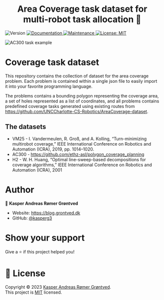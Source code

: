 <h1 align="center">Area Coverage task dataset for multi-robot task allocation 👋</h1>
<p>
  <img alt="Version" src="https://img.shields.io/badge/version-0.0.1-blue.svg?cacheSeconds=2592000" />
  <a href=" " target="_blank">
    <img alt="Documentation" src="https://img.shields.io/badge/documentation-yes-brightgreen.svg" />
  </a>
  <a href="https://github.com/kefranabg/readme-md-generator/graphs/commit-activity" target="_blank">
    <img alt="Maintenance" src="https://img.shields.io/badge/Maintained%3F-yes-green.svg" />
  </a>
  <a href="https://github.com/kasperg3/swarm-simulator/blob/79fbc5c29036169ec56d4c07bd64e2df01b3bf38/LICENCE" target="_blank">
    <img alt="License: MIT" src="https://img.shields.io/github/license/kasperg3/CoverageTasks" />
  </a>
  <!-- <a href=" " target="_blank">
    <img alt="Build" src="https://github.com/kasperg3/swarm-simulator/actions/workflows/build.yml/badge.svg" />
  </a> -->
  
</p>

![AC300 task example](https://github.com/kasperg3/swarm-simulator-ros/blob/main/.assets/AC300AC70008tasks.png)

# Coverage task dataset
This repository contains the collection of dataset for the area coverage problem. Each problem is contained within a single json file to easily import it into your favorite programming language. 

The problems contains a bounding polygon representing the coverage area, a set of holes represented as a list of coordinates, and all problems contains predefined coverage tasks generated using existing routes from https://github.com/UNCCharlotte-CS-Robotics/AreaCoverage-dataset. 

## The datasets

* VM25 - I. Vandermeulen, R. Groß, and A. Kolling, “Turn-minimizing multirobot coverage,” IEEE International Conference on Robotics and Automation (ICRA), 2019, pp. 1014–1020.
* AC300 - https://github.com/ethz-asl/polygon_coverage_planning
* H2 - W. H. Huang, “Optimal line-sweep-based decompositions for coverage algorithms,” IEEE International Conference on Robotics and Automation (ICRA), 2001

# Author

👤 **Kasper Andreas Rømer Grøntved**

* Website: https://blog.grontved.dk
* GitHub: [@kasperg3](https://github.com/kasperg3)


# Show your support

Give a ⭐️ if this project helped you!

# 📝 License

Copyright © 2023 [Kasper Andreas Rømer Grøntved](https://github.com/kasperg3).<br />
This project is [MIT](https://github.com/kasperg3/CoverageTasks/blob/main/LICENCE) licensed.
